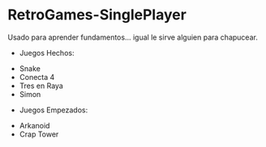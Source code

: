 RetroGames-SinglePlayer
=======================

Usado para aprender fundamentos... igual le sirve alguien para chapucear.

+ Juegos Hechos:
- Snake
- Conecta 4
- Tres en Raya
- Simon

+ Juegos Empezados:
- Arkanoid
- Crap Tower
